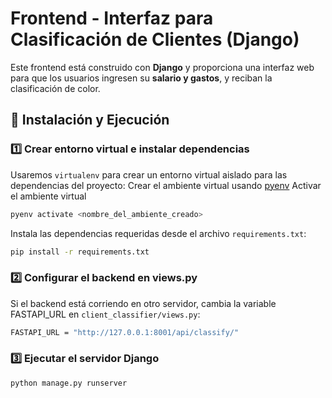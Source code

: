 # Frontend - Interfaz para Clasificación de Clientes (Django)

Este frontend está construido con **Django** y proporciona una interfaz web para que los usuarios ingresen su **salario y gastos**, y reciban la clasificación de color.

## 🚀 Instalación y Ejecución

### 1️⃣ Crear entorno virtual e instalar dependencias

Usaremos `virtualenv` para crear un entorno virtual aislado para las dependencias del proyecto:
Crear el ambiente virtual usando [pyenv](https://github.com/pyenv/pyenv#installation)
Activar el ambiente virtual
```bash
pyenv activate <nombre_del_ambiente_creado>
```

Instala las dependencias requeridas desde el archivo `requirements.txt`:
```bash
pip install -r requirements.txt

```

### 2️⃣ Configurar el backend en views.py

Si el backend está corriendo en otro servidor, cambia la variable FASTAPI_URL en `client_classifier/views.py`:

```bash
FASTAPI_URL = "http://127.0.0.1:8001/api/classify/"
```

### 3️⃣ Ejecutar el servidor Django

```bash
python manage.py runserver
```
